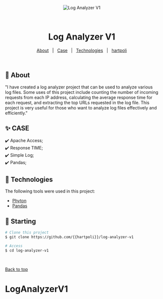 <div align="center" id="top"> 
  <img src="./.github/app.gif" alt="Log Analyzer V1" />

  &#xa0;

</div>

<h1 align="center">Log Analyzer V1</h1>

<p align="center">
  <a href="#dart-about">About</a> &#xa0; | &#xa0; 
  <a href="#sparkles-features">Case</a> &#xa0; | &#xa0;
  <a href="#rocket-technologies">Technologies</a> &#xa0; | &#xa0;
  <a href="https://github.com/hartpoli" target="_blank">hartpoli</a>
</p>

<br>

## :dart: About ##

"I have created a log analyzer project that can be used to analyze various log files. Some uses of this project include counting the number of incoming requests from each IP address, calculating the average response time for each request, and extracting the top URLs requested in the log file. This project is very useful for those who want to analyze log files effectively and efficiently."

## :sparkles: CASE ##

:heavy_check_mark: Apache Access;\
:heavy_check_mark: Response TIME;\
:heavy_check_mark: Simple Log;\
:heavy_check_mark: Pandas;

## :rocket: Technologies ##

The following tools were used in this project:

- [Phyton](https://www.python.org/)
- [Pandas](https://pandas.pydata.org/)


## :checkered_flag: Starting ##

```bash
# Clone this project
$ git clone https://github.com/{{hartpoli}}/log-analyzer-v1

# Access
$ cd log-analyzer-v1

```

&#xa0;

<a href="#top">Back to top</a>
# LogAnalyzerV1
